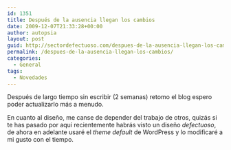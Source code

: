 ```yaml
---
id: 1351
title: Después de la ausencia llegan los cambios
date: 2009-12-07T21:33:28+00:00
author: autopsia
layout: post
guid: http://sectordefectuoso.com/despues-de-la-ausencia-llegan-los-cambios/
permalink: /despues-de-la-ausencia-llegan-los-cambios/
categories:
  - General
tags:
  - Novedades
---
```

Después de largo tiempo sin escribir (2 semanas) retomo el blog espero poder actualizarlo más a menudo.

En cuanto al diseño, me canse de depender del trabajo de otros, quizás si te has pasado por aquí recientemente habrás visto un diseño _defectuoso_, de ahora en adelante usaré el _theme default_ de WordPress y lo modificaré a mi gusto con el tiempo.